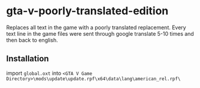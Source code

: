 # gta-v-poorly-translated-edition
Replaces all text in the game with a poorly translated replacement. Every text line in the game files were sent through google translate 5-10 times and then back to english.

## Installation
import `global.oxt` into `<GTA V Game Directory>\mods\update\update.rpf\x64\data\lang\american_rel.rpf\`
